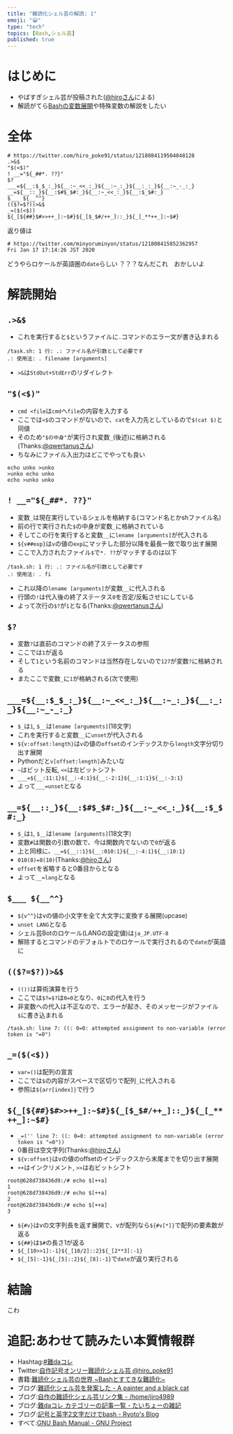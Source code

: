 ```yaml
---
title: "難読化シェル芸の解読: 1"
emoji: "😀"
type: "tech"
topics: [Bash,シェル芸]
published: true
---
```

# はじめに
- やばすぎシェル芸が投稿された([@hiroさん](https://twitter.com/hiro_poke91)による)
- 解読がてら[Bashの変数展開](https://gist.github.com/eggplants/9af05967cc21ec0a0d398f9fbecf03d6)や特殊変数の解説をしたい


# 全体
```bash:post
# https://twitter.com/hiro_poke91/status/1218084119504048128
.>&$
"$(<$)"
! __="${_##*. ??}"
$?
___=${__:$_$_:_}${__:~_<<_:_}${__:~_:_}${__:_:_}${__:~_-_:_} __=${__::_}${__:$#$_$#:_}${__:~_<<_:_}${__:$_$#:_}
$___ ${__^^}
(($?=$?))>&$
_=($(<$))
${_[${##}$#>>++_]:~$#}${_[$_$#/++_]::_}${_[_**++_]:~$#}
```
返り値は

```bash:result
# https://twitter.com/minyoruminyon/status/121808415852362957
Fri Jan 17 17:14:26 JST 2020
```
どうやらロケールが英語圏の`date`らしい
？？？なんだこれ　おかしいよ

# 解読開始
## `.>&$`
- これを実行すると`$`というファイルに`.`コマンドのエラー文が書き込まれる

```bash:$
/task.sh: 1 行: .: ファイル名が引数として必要です
.: 使用法: . filename [arguments]
```
- `>&`は`StdOut+StdErr`のリダイレクト

## `"$(<$)"`
- `cmd <file`は`cmd`へ`file`の内容を入力する
- ここでは`<$`のコマンドがないので、`cat`を入力先としているので`$(cat $)`と同値
- そのため`"$の中身"`が実行され変数`_`(後述)に格納される(Thanks:[@qwertanusさん](https://twitter.com/qwertanus))
- ちなみにファイル入出力はどこでやっても良い

```bash:example
echo unko >unko
>unko echo unko
echo >unko unko
```

## `! __="${_##*. ??}"`
- 変数`_`は現在実行しているシェルを格納する(コマンド名とかshファイル名)
- 前の行で実行された`$`の中身が変数`_`に格納されている
- そしてこの行を実行すると変数`__`に`lename [arguments]`が代入される
- `${v##exp}`は`v`の値の`exp`にマッチした部分以降を最長一致で取り出す展開
- ここで入力されたファイル`$`で`*. ??`がマッチするのは以下

```bash:matched
/task.sh: 1 行: .: ファイル名が引数として必要です
.: 使用法: . fi
```
- これ以降の`lename [arguments]`が変数`__`に代入される
- 行頭の`!`は代入後の終了ステータス`0`を否定/反転させ`1`にしている
- よって次行の`$?`が`1`となる(Thanks:[@qwertanusさん](https://twitter.com/qwertanus))

## `$?`
- 変数`?`は直前のコマンドの終了ステータスの参照
- ここでは`1`が返る
- そして`1`という名前のコマンドは当然存在しないので`127`が変数`?`に格納される
- またここで変数`_`に`1`が格納される(次で使用)

## `___=${__:$_$_:_}${__:~_<<_:_}${__:~_:_}${__:_:_}${__:~_-_:_}`
- `$_`は`1`, `$__`は`lename [arguments]`(18文字)
- これを実行すると変数`__`に`unset`が代入される
- `${v:offset:length}`は`v`の値の`offset`のインデックスから`length`文字分切り出す展開
- Pythonだと`v[offset:length]`みたいな
- `~`はビット反転, `<<`は左ビットシフト
- `___=${__:11:1}${__:-4:1}${__:-2:1}${__:1:1}${__:-3:1}`
- よって`___=unset`となる

## `__=${__::_}${__:$#$_$#:_}${__:~_<<_:_}${__:$_$#:_}`
- `$_`は`1`, `$__`は`lename [arguments]`(18文字)
- 変数`#`は関数の引数の数で、今は関数内でないので`0`が返る
- 上と同様に、`__=${__::1}${__:010:1}${__:-4:1}${__:10:1}`
- `010(8)=8(10)`(Thanks:[@hiroさん](https://twitter.com/hiro_poke91))
- `offset`を省略すると0番目からとなる
- よって`__=lang`となる

## `$___ ${__^^}`
- `${v^^}`はvの値の小文字を全て大文字に変換する展開(upcase)
- `unset LANG`となる
- シェル芸Botのロケール(LANGの設定値)は`ja_JP.UTF-8`
- 解除するとコマンドのデフォルトでのロケールで実行されるので`date`が英語に

## `(($?=$?))>&$`
- `(())`は算術演算を行う
- ここでは`$?=$?`は`0=0`となり、`0`に`0`の代入を行う
- 非変数への代入は不正なので、エラーが起き、そのメッセージがファイル`$`に書き込まれる

```bash:$
/task.sh: line 7: ((: 0=0: attempted assignment to non-variable (error token is "=0")
```

## `_=($(<$))`
- `var=()`は配列の宣言
- ここでは`$`の内容がスペースで区切りで配列`_`に代入される
- 参照は`${arr[index]}`で行う

## `${_[${##}$#>>++_]:~$#}${_[$_$#/++_]::_}${_[_**++_]:~$#}`
- `_=('' line 7: ((: 0=0: attempted assignment to non-variable (error token is "=0"))`
- 0番目は空文字列(Thanks:[@hiroさん](https://twitter.com/hiro_poke91))
- `${v:offset}`はvの値のoffsetのインデックスから末尾までを切り出す展開
- `++`はインクリメント, `>>`は右ビットシフト

```bash:terminal
root@628d738436d9:/# echo $[++a]
1
root@628d738436d9:/# echo $[++a]
2
root@628d738436d9:/# echo $[++a]
3
```
- `${#v}`はvの文字列長を返す展開で、vが配列なら`${#v[*]}`で配列の要素数が返る
- `${##}`は`$#`の長さ1が返る
- `${_[10>>1]:-1}${_[10/2]::2}${_[2**3]:-1}`
- `${_[5]:-1}${_[5]::2}${_[8]:-1}`で`date`が返り実行される

# 結論
こわ

# 追記:あわせて読みたい本質情報群
- Hashtag:[#難daコレ](https://twitter.com/search?q=%23%E9%9B%A3da%E3%82%B3%E3%83%AC&src=typed_query)
- Twitter:[自作記号オンリー難読化シェル芸
@hiro_poke91](https://twitter.com/i/events/1141268330973560832)
- 書籍:[難読化シェル芸の世界 ~Bashとすてきな難読化~](https://amazon.co.jp/dp/4839969698)
- ブログ:[難読化シェル芸を発案した - A painter and a black cat](https://raintrees.net/news/95)
- ブログ:[自作の難読化シェル芸リンク集 - /home/jiro4989](https://scrapbox.io/jiro4989/%E8%87%AA%E4%BD%9C%E3%81%AE%E9%9B%A3%E8%AA%AD%E5%8C%96%E3%82%B7%E3%82%A7%E3%83%AB%E8%8A%B8%E3%83%AA%E3%83%B3%E3%82%AF%E9%9B%86)
- ブログ:[難daコレ カテゴリーの記事一覧 - たいちょーの雑記](https://xztaityozx.hatenablog.com/archive/category/%E9%9B%A3da%E3%82%B3%E3%83%AC)
- ブログ:[記号と英字2文字だけでbash - Ryoto's Blog](https://www.ryotosaito.com/blog/?p=178)
- すべて:[GNU Bash Manual - GNU Project](https://www.gnu.org/software/bash/manual/)


